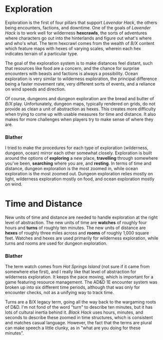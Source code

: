 # Exploration

Exploration is the first of four pillars that support _Lavendar Hack_, the others being encounters, factions, and downtime. One of the goals of _Lavender Hack_ is to work well for wilderness **hexcrawls**, the sorts of adventures where characters go out into the hinterlands and figure out what's where and who's what. The term hexcrawl comes from the wealth of _B/X_ content which feature maps with hexes of varying scales, wherein each hex indicates terrain of a particular type.

The goal of the exploration system is to make distances feel distant, such that resources like food are a concern, and the chance for surprise encounters with beasts and factions is always a possibility. Ocean exploration is very similar to wilderness exploration, the principal difference being a faster movement rate, very different sorts of events, and a reliance on wind speeds and direction.

Of course, dungeons and dungeon exploration are the bread and butter of _B/X_ play. Unfortunately, dungeon maps, typically rendered on grids, do not provide as clean a unit of abstraction as hexes. This creates more difficulty when trying to come up with usable measures for time and distance. It also makes for more challenges when players try to make sense of where they are.

### Blather

I tried to make the procedures for each type of exploration (wilderness, dungeon, ocean) mirror each other somewhat closely. Exploration is built around the options of **exploring** a new place, **travelling** through somewhere you've been, **searching** where you are, and **resting**. In terms of time and distance, dungeon exploration is the most zoomed in, while ocean exploration is the most zoomed out. Dungeon exploration relies mostly on light, wilderness exploration mostly on food, and ocean exploration mostly on wind.

# Time and Distance

New units of time and distance are needed to handle exploration at the right level of abstraction. The new units of time are **watches** of roughly four hours and **turns** of roughly ten minutes. The new units of distance are **hexes** of roughly three miles across and **rooms** of roughly 1,000 square feet. Watches and hexes are used primarily for wilderness exploration, while turns and rooms are used for dungeon exploration.

### Blather

The term watch comes from _Hot Springs Island_ (not sure if it came from somewhere else first), and I really like that level of abstraction for wilderness exploration. It keeps the pace moving, which is important for a game featuring resource management. The AD&D 1E encounter system was broken up into six different time periods, although that was only for encounter checks, not as a unifying way to track time.

Turns are a B/X legacy term, going all the way back to the wargaming roots of D&D. I'm not fond of the word "turn" to describe ten minutes, but it has lots of cultural inertia behind it. _Black Hack_ uses hours, minutes, and seconds to describe these zoomed in time structures, which is consistent and matches casual language. However, the fact that the terms are plural can make speech a little clunky, as in "what are you doing for these minutes".